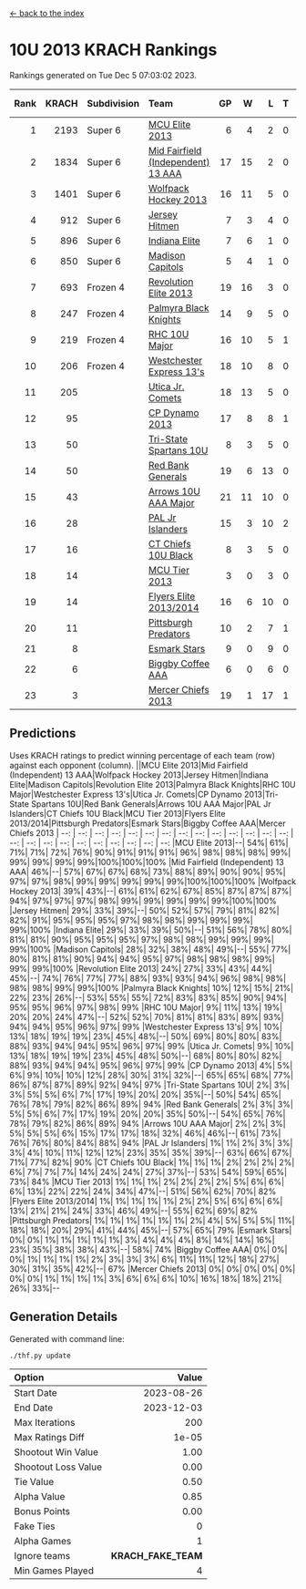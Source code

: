 [<- back to the index](readme.md)
# 10U 2013 KRACH Rankings
Rankings generated on Tue Dec  5 07:03:02 2023.

Rank|KRACH|Subdivision|Team|GP|W|L|T|OTW|OTL|SoS|Exp Wins|Win Diff
---:|---:|:---|:---|---:|---:|---:|---:|---:|---:|---:|---:|---:
1|2193|Super 6|[MCU Elite 2013](https://gamesheetstats.com/seasons/3664/teams/140889/schedule)|6|4|2|0|0|0|1062|4.9|0.0
2|1834|Super 6|[Mid Fairfield (Independent) 13 AAA](https://gamesheetstats.com/seasons/3664/teams/140891/schedule)|17|15|2|0|2|0|312|15.9|0.0
3|1401|Super 6|[Wolfpack Hockey 2013](https://gamesheetstats.com/seasons/3664/teams/140894/schedule)|16|11|5|0|0|1|870|11.9|0.0
4|912|Super 6|[Jersey Hitmen](https://gamesheetstats.com/seasons/3664/teams/140893/schedule)|7|3|4|0|0|1|1384|3.9|0.0
5|896|Super 6|[Indiana Elite](https://gamesheetstats.com/seasons/3664/teams/144358/schedule)|7|6|1|0|0|0|234|6.8|-0.0
6|850|Super 6|[Madison Capitols](https://gamesheetstats.com/seasons/3664/teams/162460/schedule)|5|4|1|0|1|0|318|4.8|-0.0
7|693|Frozen 4|[Revolution Elite 2013](https://gamesheetstats.com/seasons/3664/teams/140904/schedule)|19|16|3|0|2|0|295|16.9|0.0
8|247|Frozen 4|[Palmyra Black Knights](https://gamesheetstats.com/seasons/3664/teams/140906/schedule)|14|9|5|0|0|1|418|9.9|0.0
9|219|Frozen 4|[RHC 10U Major](https://gamesheetstats.com/seasons/3664/teams/140895/schedule)|16|10|5|1|1|2|391|11.4|0.0
10|206|Frozen 4|[Westchester Express 13's](https://gamesheetstats.com/seasons/3664/teams/140899/schedule)|18|10|8|0|0|2|402|10.9|0.0
11|205||[Utica Jr. Comets](https://gamesheetstats.com/seasons/3664/teams/140900/schedule)|18|13|5|0|3|0|95|13.9|0.0
12|95||[CP Dynamo 2013](https://gamesheetstats.com/seasons/3664/teams/140901/schedule)|17|8|8|1|1|1|343|9.4|0.0
13|50||[Tri-State Spartans 10U](https://gamesheetstats.com/seasons/3664/teams/144359/schedule)|8|3|5|0|0|1|490|3.8|-0.0
14|50||[Red Bank Generals](https://gamesheetstats.com/seasons/3664/teams/140896/schedule)|19|6|13|0|0|2|333|6.9|0.0
15|43||[Arrows 10U AAA Major](https://gamesheetstats.com/seasons/3664/teams/140902/schedule)|21|11|10|0|0|1|161|11.9|0.0
16|28||[PAL Jr Islanders](https://gamesheetstats.com/seasons/3664/teams/140903/schedule)|15|3|10|2|2|0|289|4.9|0.0
17|16||[CT Chiefs 10U Black](https://gamesheetstats.com/seasons/3664/teams/140892/schedule)|8|3|5|0|0|0|56|3.9|0.0
18|14||[MCU Tier 2013](https://gamesheetstats.com/seasons/3664/teams/140890/schedule)|3|0|3|0|0|0|942|0.9|0.0
19|14||[Flyers Elite 2013/2014](https://gamesheetstats.com/seasons/3664/teams/140898/schedule)|16|6|10|0|0|0|122|6.9|0.0
20|11||[Pittsburgh Predators](https://gamesheetstats.com/seasons/3664/teams/140907/schedule)|10|2|7|1|0|0|214|3.4|0.0
21|8||[Esmark Stars](https://gamesheetstats.com/seasons/3664/teams/140905/schedule)|9|0|9|0|0|0|343|0.9|0.0
22|6||[Biggby Coffee AAA](https://gamesheetstats.com/seasons/3664/teams/144357/schedule)|6|0|6|0|0|0|400|0.8|-0.0
23|3||[Mercer Chiefs 2013](https://gamesheetstats.com/seasons/3664/teams/140897/schedule)|19|1|17|1|0|0|248|2.4|0.0

## Predictions
Uses KRACH ratings to predict winning percentage of each team (row) against each opponent (column).
||MCU Elite 2013|Mid Fairfield (Independent) 13 AAA|Wolfpack Hockey 2013|Jersey Hitmen|Indiana Elite|Madison Capitols|Revolution Elite 2013|Palmyra Black Knights|RHC 10U Major|Westchester Express 13's|Utica Jr. Comets|CP Dynamo 2013|Tri-State Spartans 10U|Red Bank Generals|Arrows 10U AAA Major|PAL Jr Islanders|CT Chiefs 10U Black|MCU Tier 2013|Flyers Elite 2013/2014|Pittsburgh Predators|Esmark Stars|Biggby Coffee AAA|Mercer Chiefs 2013
| --: | --: | --: | --: | --: | --: | --: | --: | --: | --: | --: | --: | --: | --: | --: | --: | --: | --: | --: | --: | --: | --: | --: | --: 
|MCU Elite 2013|--| 54%| 61%| 71%| 71%| 72%| 76%| 90%| 91%| 91%| 91%| 96%| 98%| 98%| 98%| 99%| 99%| 99%| 99%| 99%|100%|100%|100%
|Mid Fairfield (Independent) 13 AAA| 46%|--| 57%| 67%| 67%| 68%| 73%| 88%| 89%| 90%| 90%| 95%| 97%| 97%| 98%| 99%| 99%| 99%| 99%| 99%|100%|100%|100%
|Wolfpack Hockey 2013| 39%| 43%|--| 61%| 61%| 62%| 67%| 85%| 87%| 87%| 87%| 94%| 97%| 97%| 97%| 98%| 99%| 99%| 99%| 99%| 99%|100%|100%
|Jersey Hitmen| 29%| 33%| 39%|--| 50%| 52%| 57%| 79%| 81%| 82%| 82%| 91%| 95%| 95%| 95%| 97%| 98%| 98%| 99%| 99%| 99%| 99%|100%
|Indiana Elite| 29%| 33%| 39%| 50%|--| 51%| 56%| 78%| 80%| 81%| 81%| 90%| 95%| 95%| 95%| 97%| 98%| 98%| 99%| 99%| 99%| 99%|100%
|Madison Capitols| 28%| 32%| 38%| 48%| 49%|--| 55%| 77%| 80%| 81%| 81%| 90%| 94%| 94%| 95%| 97%| 98%| 98%| 98%| 99%| 99%| 99%|100%
|Revolution Elite 2013| 24%| 27%| 33%| 43%| 44%| 45%|--| 74%| 76%| 77%| 77%| 88%| 93%| 93%| 94%| 96%| 98%| 98%| 98%| 98%| 99%| 99%|100%
|Palmyra Black Knights| 10%| 12%| 15%| 21%| 22%| 23%| 26%|--| 53%| 55%| 55%| 72%| 83%| 83%| 85%| 90%| 94%| 95%| 95%| 96%| 97%| 98%| 99%
|RHC 10U Major|  9%| 11%| 13%| 19%| 20%| 20%| 24%| 47%|--| 52%| 52%| 70%| 81%| 81%| 83%| 89%| 93%| 94%| 94%| 95%| 96%| 97%| 99%
|Westchester Express 13's|  9%| 10%| 13%| 18%| 19%| 19%| 23%| 45%| 48%|--| 50%| 69%| 80%| 80%| 83%| 88%| 93%| 94%| 94%| 95%| 96%| 97%| 99%
|Utica Jr. Comets|  9%| 10%| 13%| 18%| 19%| 19%| 23%| 45%| 48%| 50%|--| 68%| 80%| 80%| 82%| 88%| 93%| 94%| 94%| 95%| 96%| 97%| 99%
|CP Dynamo 2013|  4%|  5%|  6%|  9%| 10%| 10%| 12%| 28%| 30%| 31%| 32%|--| 65%| 65%| 68%| 77%| 86%| 87%| 87%| 89%| 92%| 94%| 97%
|Tri-State Spartans 10U|  2%|  3%|  3%|  5%|  5%|  6%|  7%| 17%| 19%| 20%| 20%| 35%|--| 50%| 54%| 65%| 76%| 78%| 79%| 82%| 86%| 89%| 94%
|Red Bank Generals|  2%|  3%|  3%|  5%|  5%|  6%|  7%| 17%| 19%| 20%| 20%| 35%| 50%|--| 54%| 65%| 76%| 78%| 79%| 82%| 86%| 89%| 94%
|Arrows 10U AAA Major|  2%|  2%|  3%|  5%|  5%|  5%|  6%| 15%| 17%| 17%| 18%| 32%| 46%| 46%|--| 61%| 73%| 76%| 76%| 80%| 84%| 88%| 94%
|PAL Jr Islanders|  1%|  1%|  2%|  3%|  3%|  3%|  4%| 10%| 11%| 12%| 12%| 23%| 35%| 35%| 39%|--| 63%| 66%| 67%| 71%| 77%| 82%| 90%
|CT Chiefs 10U Black|  1%|  1%|  1%|  2%|  2%|  2%|  2%|  6%|  7%|  7%|  7%| 14%| 24%| 24%| 27%| 37%|--| 53%| 54%| 59%| 65%| 73%| 84%
|MCU Tier 2013|  1%|  1%|  1%|  2%|  2%|  2%|  2%|  5%|  6%|  6%|  6%| 13%| 22%| 22%| 24%| 34%| 47%|--| 51%| 56%| 62%| 70%| 82%
|Flyers Elite 2013/2014|  1%|  1%|  1%|  1%|  1%|  2%|  2%|  5%|  6%|  6%|  6%| 13%| 21%| 21%| 24%| 33%| 46%| 49%|--| 55%| 62%| 69%| 82%
|Pittsburgh Predators|  1%|  1%|  1%|  1%|  1%|  1%|  2%|  4%|  5%|  5%|  5%| 11%| 18%| 18%| 20%| 29%| 41%| 44%| 45%|--| 57%| 65%| 79%
|Esmark Stars|  0%|  0%|  1%|  1%|  1%|  1%|  1%|  3%|  4%|  4%|  4%|  8%| 14%| 14%| 16%| 23%| 35%| 38%| 38%| 43%|--| 58%| 74%
|Biggby Coffee AAA|  0%|  0%|  0%|  1%|  1%|  1%|  1%|  2%|  3%|  3%|  3%|  6%| 11%| 11%| 12%| 18%| 27%| 30%| 31%| 35%| 42%|--| 67%
|Mercer Chiefs 2013|  0%|  0%|  0%|  0%|  0%|  0%|  0%|  1%|  1%|  1%|  1%|  3%|  6%|  6%|  6%| 10%| 16%| 18%| 18%| 21%| 26%| 33%|--

## Generation Details

Generated with command line:
```
./thf.py update
```

| Option | Value |
| :----- | ----: |
| Start Date | 2023-08-26 |
| End Date | 2023-12-03 |
| Max Iterations | 200 |
| Max Ratings Diff | 1e-05 |
| Shootout Win Value | 1.00 |
| Shootout Loss Value | 0.00 |
| Tie Value | 0.50 |
| Alpha Value | 0.85 |
| Bonus Points | 0.00 |
| Fake Ties | 0 |
| Alpha Games | 1 |
| Ignore teams | __KRACH_FAKE_TEAM__ |
| Min Games Played | 4 |

